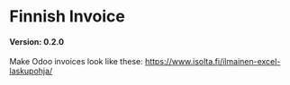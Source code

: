 Finnish Invoice
===============

#### Version: 0.2.0

Make Odoo invoices look like these: https://www.isolta.fi/ilmainen-excel-laskupohja/
